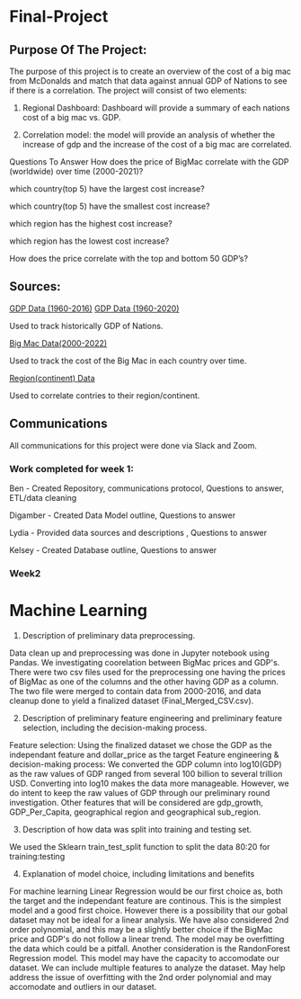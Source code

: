 # Final-Project

## Purpose Of The Project:
The purpose of this project is to create an overview of the cost of a big mac from McDonalds and match that data against annual GDP of Nations to see if there is a correlation. The project will consist of two elements:

1. Regional Dashboard: Dashboard will provide a summary of each nations cost of a big mac vs. GDP.

2. Correlation model: the model will provide an analysis of whether the increase of gdp and the increase of the cost of a big mac are correlated.

Questions To Answer
How does the price of BigMac correlate with the GDP (worldwide) over time (2000-2021)?

which country(top 5) have the largest cost increase?

which country(top 5) have the smallest cost increase?

which region has the highest cost increase? 

which region has the lowest cost increase? 

How does the price correlate with the top and bottom 50 GDP’s?

## Sources:
[GDP Data (1960-2016)](https://www.kaggle.com/datasets/jonscheaffer/worldwide-gdp-history-19602016)
[GDP Data (1960-2020)](https://data.worldbank.org/indicator/NY.GDP.MKTP.CD)

Used to track historically GDP of Nations.

[Big Mac Data(2000-2022)](https://www.kaggle.com/datasets/vittoriogiatti/bigmacprice?select=BigmacPrice.csv)

Used to track the cost of the Big Mac in each country over time.

[Region(continent) Data](https://www.kaggle.com/datasets/andradaolteanu/country-mapping-iso-continent-region)

Used to correlate contries to their region/continent.

## Communications
All communications for this project were done via Slack and Zoom.

### Work completed for week 1: 
Ben - Created Repository, communications protocol, Questions to answer, ETL/data cleaning

Digamber - Created Data Model outline, Questions to answer

Lydia - Provided data sources and descriptions , Questions to answer

Kelsey - Created Database outline, Questions to answer

### Week2

# Machine Learning
1. Description of preliminary data preprocessing.

Data clean up and preprocessing was done in Jupyter notebook using Pandas. We investigating coorelation between BigMac prices and GDP's. There were two csv files used for the preprocessing one having the prices of BigMac as one of the columns and the other having GDP as a column. The two file were merged to contain data from 2000-2016, and data cleanup done to yield a finalized dataset (Final_Merged_CSV.csv).

2. Description of preliminary feature engineering and preliminary feature selection, including the decision-making process.

Feature selection: Using the finalized dataset we chose the GDP as the independant feature and dollar_price as the target
Feature engineering & decision-making process: We converted the GDP column into log10(GDP) as the raw values of GDP ranged from several 100 billion to several trillion USD. Converting into log10 makes the data more manageable. However, we do intent to keep the raw values of GDP through our preliminary round investigation. Other features that will be considered are gdp_growth, GDP_Per_Capita, geographical region and geographical sub_region.

3. Description of how data was split into training and testing set. 

We used the Sklearn train_test_split function to split the data 80:20 for training:testing

4. Explanation of model choice, including limitations and benefits

For machine learning Linear Regression would be our first choice as, both the target and the independant feature are continous. This is the simplest model and a good first choice. However there is a possibility that our gobal dataset may not be ideal for a linear analysis.
We have also considered 2nd order polynomial, and this may be a slightly better choice if the BigMac price and GDP's do not follow a linear trend. The model may be overfitting the data which could be a pitfall. 
Another consideration is the RandonForest Regression model. This model may have the capacity to accomodate our dataset. We can include multiple features to analyze the dataset. May help address the issue of overfitting with the 2nd order polynomial and may accomodate and outliers in our dataset.  
